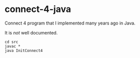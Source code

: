 connect-4-java
==============

Connect 4 program that I implemented many years ago in Java.

It is _not_ well documented.

```
cd src
javac *
java InitConnect4
```
